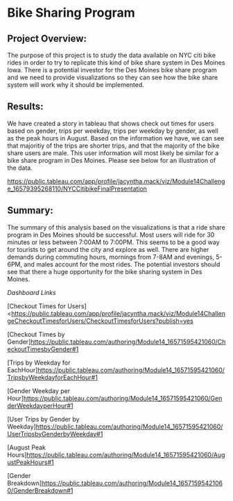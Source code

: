 # Bike Sharing Program

## Project Overview: 
The purpose of this project is to study the data available on NYC citi bike rides in order to try to replicate this kind of bike share system in Des Moines Iowa. There is a potential investor for the Des Moines bike share program and we need to provide visualizations so they can see how the bike share system will work why it should be implemented.


## Results: 
We have created a story in tableau that shows check out times for users based on gender, trips per weekday, trips per weekday by gender, as well as the peak hours in August. Based on the information we have, we can see that majoritiy of the trips are shorter trips, and that the majority of the bike share users are male. This user information will most likely be similar for a bike share program in Des Moines. Please see below for an illustration of the data.

<https://public.tableau.com/app/profile/jacyntha.mack/viz/Module14Challenge_16579395268110/NYCCitibikeFinalPresentation>

## Summary:
The summary of this analysis based on the visualizations is that a ride share program in Des Moines should be successful. Most users will ride for 30 minutes or less between 7:00AM to 7:00PM. This seems to be a good way for tourists to get around the city and explore as well. There are higher demands during commuting hours, mornings from 7-8AM and evenings, 5-6PM, and males account for the most rides. The potential investors should see that there a huge opportunity for the bike sharing system in Des Moines. 

*Dashboard Links*

[Checkout Times for Users]<https://public.tableau.com/app/profile/jacyntha.mack/viz/Module14ChallengeCheckoutTimesforUsers/CheckoutTimesforUsers?publish=yes

[Checkout Times by Gender]<https://public.tableau.com/authoring/Module14_16571595421060/CheckoutTimesbyGender#1>

[Trips by Weekday for EachHour]<https://public.tableau.com/authoring/Module14_16571595421060/TripsbyWeekdayforEachHour#1>

[Gender Weekday per Hour]<https://public.tableau.com/authoring/Module14_16571595421060/GenderWeekdayperHour#1>

[User Trips by Gender by Weekday]<https://public.tableau.com/authoring/Module14_16571595421060/UserTripsbyGenderbyWeekday#1>

[August Peak Hours]<https://public.tableau.com/authoring/Module14_16571595421060/AugustPeakHours#1>

[Gender Breakdown]<https://public.tableau.com/authoring/Module14_16571595421060/GenderBreakdown#1>

